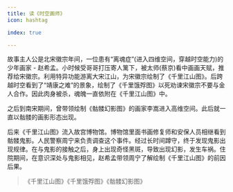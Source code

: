 ```yaml
---
title: 读《时空画师》
icon: hashtag

index: true

---
```


<!-- more -->

  故事主人公是北宋徽宗年间，一位患有“离魂症”(进入四维空间，穿越时空能力)的少年画家 - 赵希孟。小时候受哥哥打压寄人篱下，被太师(蔡京)看中画画天赋，推荐给宋徽宗。利用特异功能游离大宋江山，为宋徽宗绘制了《千里江山图》。后跨越时空看到了“靖康之难”的景象，绘制了《千里饿殍图》以死劝谏宋徽宗不要与金人合作。因此肉身被杀，魂魄一直依附在《千里江山图》中。
  
  之后到南宋期间，曾带领绘制《骷髅幻影图》的画家李嵩进入高维空间。此后就一直以骷髅的画影形态出现。
  
  后来《千里江山图》流入故宫博物馆。博物馆里面书画修复师和安保人员相继看到骷髅鬼影。人民警察周宁来负责调查这个事件。经过长时间蹲守，终于发现鬼影出现规律。在与鬼影的接触之后，身上出现奇怪黑斑，导致出现幻影，发生车祸。住院期间，在意识深处与鬼影相见，赵希孟带领周宁了解绘制《千里江山图》的前因后果。

> 《千里江山图》《千里饿殍图》《骷髅幻影图》